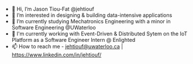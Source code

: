 - 👋 Hi, I’m Jason Tiou-Fat @jehtiouf
- 👀 I’m interested in designing & building data-intensive applications
- 🌱 I’m currently studying Mechatronics Engineering with a minor in Software Engineering @UWaterloo
- 💼 I'm currently working with Event-Driven & Distributed Sytem on the IoT Platform as a Software Engineer Intern @ Enlighted
- 📫 How to reach me - jehtiouf@uwaterloo.ca | https://www.linkedin.com/in/jehtiouf/
<!---
jehtiouf/jehtiouf is a ✨ special ✨ repository because its `README.md` (this file) appears on your GitHub profile.
You can click the Preview link to take a look at your changes.
--->
